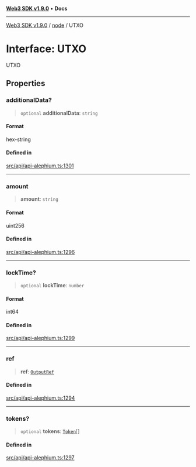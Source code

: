 [**Web3 SDK v1.9.0**](../../../README.md) • **Docs**

***

[Web3 SDK v1.9.0](../../../globals.md) / [node](../README.md) / UTXO

# Interface: UTXO

UTXO

## Properties

### additionalData?

> `optional` **additionalData**: `string`

#### Format

hex-string

#### Defined in

[src/api/api-alephium.ts:1301](https://github.com/Mystic-Nayy/alephium-web3/blob/c1afd789a197ce5fe21f08c2965942090157c33d/packages/web3/src/api/api-alephium.ts#L1301)

***

### amount

> **amount**: `string`

#### Format

uint256

#### Defined in

[src/api/api-alephium.ts:1296](https://github.com/Mystic-Nayy/alephium-web3/blob/c1afd789a197ce5fe21f08c2965942090157c33d/packages/web3/src/api/api-alephium.ts#L1296)

***

### lockTime?

> `optional` **lockTime**: `number`

#### Format

int64

#### Defined in

[src/api/api-alephium.ts:1299](https://github.com/Mystic-Nayy/alephium-web3/blob/c1afd789a197ce5fe21f08c2965942090157c33d/packages/web3/src/api/api-alephium.ts#L1299)

***

### ref

> **ref**: [`OutputRef`](OutputRef.md)

#### Defined in

[src/api/api-alephium.ts:1294](https://github.com/Mystic-Nayy/alephium-web3/blob/c1afd789a197ce5fe21f08c2965942090157c33d/packages/web3/src/api/api-alephium.ts#L1294)

***

### tokens?

> `optional` **tokens**: [`Token`](Token.md)[]

#### Defined in

[src/api/api-alephium.ts:1297](https://github.com/Mystic-Nayy/alephium-web3/blob/c1afd789a197ce5fe21f08c2965942090157c33d/packages/web3/src/api/api-alephium.ts#L1297)
